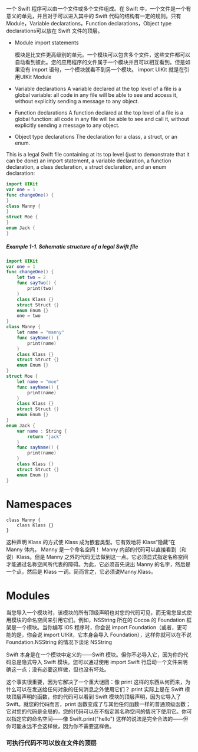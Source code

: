 一个 Swift 程序可以由一个文件或多个文件组成。在 Swift 中，一个文件是一个有意义的单元，并且对于可以进入其中的 Swift 代码的结构有一定的规则。只有Module，Variable declarations，Function declarations，Object type declarations可以放在 Swift 文件的顶层。

- Module import statements

  模块是比文件更高级别的单元。一个模块可以包含多个文件，这些文件都可以自动看到彼此。您的应用程序的文件属于一个模块并且可以相互看到。但是如果没有 import 语句，一个模块就看不到另一个模块。 import UIKit 就是在引用UIKit Module

- Variable declarations
  A variable declared at the top level of a file is a global variable: all code in any file will be able to see and access it, without explicitly sending a message to any object.

- Function declarations
  A function declared at the top level of a file is a global function: all code in any file will be able to see and call it, without explicitly sending a message to any object.

- Object type declarations
  The declaration for a class, a struct, or an enum.

This is a legal Swift file containing at its top level (just to demonstrate that it can be done) an import statement, a variable declaration, a function declaration, a class declaration, a struct declaration, and an enum declaration:

```swift
import UIKit
var one = 1
func changeOne() {
}
class Manny {
}
struct Moe {
}
enum Jack {
}
```

##### Example 1-1. Schematic structure of a legal Swift file

```swift
import UIKit
var one = 1
func changeOne() {
    let two = 2
    func sayTwo() {
        print(two)
    }
    class Klass {}
    struct Struct {}
    enum Enum {}
    one = two
}
class Manny {
    let name = "manny"
    func sayName() {
        print(name)
    }
    class Klass {}
    struct Struct {}
    enum Enum {}
}
struct Moe {
    let name = "moe"
    func sayName() {
        print(name)
    }
    class Klass {}
    struct Struct {}
    enum Enum {}
}
enum Jack {
    var name : String {
        return "jack"
    }
    func sayName() {
        print(name)
    }
    class Klass {}
    struct Struct {}
    enum Enum {}
}
```



# Namespaces

```
class Manny {
    class Klass {}
}
```

这种声明 Klass 的方式使 Klass 成为嵌套类型。它有效地将 Klass“隐藏”在 Manny 体内。 Manny 是一个命名空间！ Manny 内部的代码可以直接看到（和说）Klass。但是 Manny 之外的代码无法做到这一点。它必须显式指定名称空间才能通过名称空间所代表的障碍。为此，它必须首先说出 Manny 的名字，然后是一个点，然后是 Klass 一词。简而言之，它必须说Manny.Klass。

# Modules

当您导入一个模块时，该模块的所有顶级声明也对您的代码可见，而无需您显式使用模块的命名空间来引用它们。例如，NSString 所在的 Cocoa 的 Foundation 框架是一个模块。当你编写 iOS 程序时，你会说 import Foundation（或者，更可能的是，你会说 import UIKit，它本身会导入 Foundation），这样你就可以在不说 Foundation.NSString 的情况下谈论 NSString

Swift 本身是在一个模块中定义的——Swift 模块。但你不必导入它，因为你的代码总是隐式导入 Swift 模块。您可以通过使用 import Swift 行启动一个文件来明确这一点；没有必要这样做，但也没有坏处。

这个事实很重要，因为它解决了一个重大谜团：像 print 这样的东西从何而来，为什么可以在发送给任何对象的任何消息之外使用它们？ print 实际上是在 Swift 模块顶层声明的函数，你的代码可以看到 Swift 模块的顶层声明，因为它导入了 Swift。就您的代码而言，print 函数变成了与其他任何函数一样的普通顶级函数；它对您的代码是全局的，您的代码可以在不指定其名称空间的情况下使用它。你可以指定它的命名空间——像 Swift.print("hello") 这样的说法是完全合法的——但你可能永远不会这样做，因为你不需要这样做。



### 可执行代码不可以放在文件的顶层

